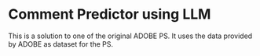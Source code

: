 # Comment Predictor using LLM

This is a solution to one of the original ADOBE PS.
It uses the data provided by ADOBE as dataset for the PS.